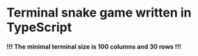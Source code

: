 # Terminal snake game written in TypeScript

**!!! The minimal terminal size is 100 columns and 30 rows !!!**
